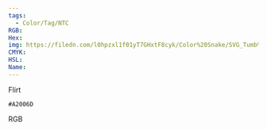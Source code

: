 ```yaml
---
tags:
  - Color/Tag/NTC
RGB:
Hex:
img: https://filedn.com/l0hpzxl1f01yT7GHxtF8cyk/Color%20Snake/SVG_Tumb%20Mass%20No%20Name/A2006D.svg
CMYK:
HSL:
Name:
---
```

Flirt
```palette
#A2006D
```
RGB
